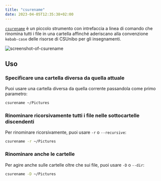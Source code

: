 ```yaml
---
title: "csurename"
date: 2023-04-05T12:35:38+02:00
---
```


[`csurename`](https://github.com/csunibo/csurename) è un piccolo strumento con
intrefaccia a linea di comando che rinomina tutti i file in una cartella
affinché aderiscano alla convenzione `kebab-case` delle risorse di CSUnibo per
gli insegnamenti.

![screenshot-of-csurename](https://user-images.githubusercontent.com/34945306/90803472-c85b3f00-e2e6-11ea-8552-9e14ac306522.png)

## Uso

### Specificare una cartella diversa da quella attuale

Puoi usare una cartella diversa da quella corrente passandola come primo
parametro:

```bash
csurename ~/Pictures
```

### Rinominare ricorsivamente tutti i file nelle sottocartelle discendenti

Per rinominare ricorsivamente, puoi usare `-r` o `--recursive`:

```bash
csurename -r ~/Pictures
```

### Rinominare anche le cartelle

Per agire anche sulle cartelle oltre che sui file, puoi usare `-D` o `--dir`:

```bash
csurename -D ~/Pictures
```
